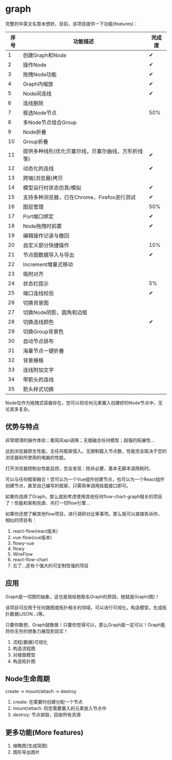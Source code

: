 # graph

完整的中英文名暂未想好。目前，该项目提供一下功能(features)：

| 序号  | 功能描述                         | 完成度 |
|-----|------------------------------|-----|
| 1   | 创建Graph和Node                 | ✔   |
| 2   | 操作Node                       | ✔   |
| 3   | 拖拽Node功能                     | ✔   |
| 4   | Graph内缩放                     | ✔   |
| 5   | Node间连线                      | ✔   |
| 6   | 连线删除                         |     |
| 7   | 框选Node节点                     | 50% |
| 8   | 多Node节点组合Group               |     |
| 9   | Node折叠                       |     |
| 10  | Group折叠                      |     |
| 11  | 提供多种线形(优化贝塞尔线，贝塞尔曲线，方形折线等)   | ✔   |
| 12  | 动态化的连线                       | ✔   |
| 13  | 跨端(浏览器)拷贝                    |     |
| 14  | 模型运行时状态仿真/模拟                 | ✔   |
| 15  | 支持多种浏览器，已在Chrome，Firefox进行测试 | ✔   |
| 16  | 图层管理                         | 50% |
| 17  | Port端口绑定                     | ✔   |
| 18  | Node拖拽时前置                    | ✔   |
| 19  | 编辑操作记录与撤回                    |     |
| 20  | 自定义部分快捷操作                    | 10% |
| 21  | 节点图数据导入与导出                   | ✔   |
| 22  | Increment增量式移动               |     |
| 23  | 吸附对齐                         |     |
| 24  | 状态栏提示                        | 5%  |
| 25  | 端口连线校验                       | ✔   |
| 26  | 切换背景图                        |     |
| 27  | 切换Node阴影，圆角和边框               |     |
| 28  | 切换连线颜色                       | ✔   |
| 29  | 切换Group背景色                   |     |
| 30  | 自动节点排布                       |     |
| 31  | 海量节点一键折叠                     |     |
| 32  | 背景栅格                         |     |
| 33  | 连线附加文字                       |     |
| 34  | 带箭头的连线                       |     |
| 35  | 箭头样式切换                       |     |

Node仅作为拖拽式容器存在，您可以将任何元素置入创建好的Node节点中，无论其多复杂。

## 优势与特点

非常顺滑的操作体验；极简风api调用；无缝融合任何模型；超强的拓展性...

达到浏览器原生性能，无任何框架侵入。无限制载入节点数，性能完全取决于您的浏览器和所使用的电脑的性能。

打开浏览器控制台性能监控，您会发现：除非必要，基本无脚本调用耗时。

可以与任何框架融合！您可以为一个Vue组件创建节点，也可以为一个React组件创建节点，甚至自己编写的框架，只需简单调用挂载接口即可。

如果你选择了Graph，那么就别考虑使用其他任何flow-chart-graph相关的项目了！性能和架构完虐、吊打一切flow引擎...

如果你还想了解其他flow项目，进行调研对比等事项。那么我可以直接告诉你，相似的项目有：

1. react-flow(react版本)
2. vue-flow(vue版本)
3. flowy-vue
4. flowy
5. WireFlow
6. react-flow-chart
7. 忘了...还有个强大的可定制性强的项目

## 应用

Graph是一切图的抽象，这也是我给她取名Graph的原因，她就是Graph(图)！

该项目可应用于任何跟图或拓扑相关的领域，可以进行可视化，构造模型，生成拓扑数据(JSON...)等。

只要你敢想，Graph就敢做！只要你觉得可以，那么Graph就一定可以！Graph能将你无穷的想象力展现到现实！

1. 流程(数据)可视化
2. 构造流程图
3. 对接图模型
4. 构造拓扑图

## Node生命周期

create -> mount/attach -> destroy

1. create: 在需要时创建分配一个节点
2. mount/attach: 将您需要置入的元素放入节点中
3. destroy: 节点销毁，回收所有资源

## 更多功能(More features)

1. 缩略图(生成简图)
2. 图形导出图片
